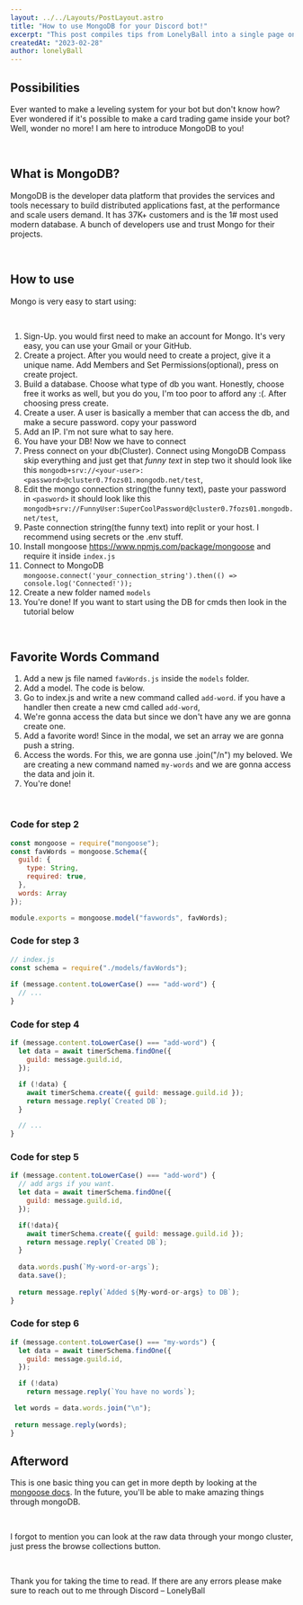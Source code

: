 ```yaml
---
layout: ../../Layouts/PostLayout.astro
title: "How to use MongoDB for your Discord bot!"
excerpt: "This post compiles tips from LonelyBall into a single page on how to use MongoDB for your bot."
createdAt: "2023-02-28"
author: lonelyBall
---
```


## Possibilities

Ever wanted to make a leveling system for your bot but don't know how? Ever wondered if it's possible to make a card trading game inside your bot? Well, wonder no more! I am here to introduce MongoDB to you!

<br />

## What is MongoDB?

MongoDB is the developer data platform that provides the services and tools necessary to build distributed applications fast, at the performance and scale users demand. It has 37K+ customers and is the 1# most used modern database. A bunch of developers use and trust Mongo for their projects.

<br />

## How to use

Mongo is very easy to start using:

<br />

1. Sign-Up. you would first need to make an account for Mongo. It's very easy, you can use your Gmail or your GitHub.
2. Create a project. After you would need to create a project, give it a unique name. Add Members and Set Permissions(optional), press on create project.
3. Build a database. Choose what type of db you want. Honestly, choose free it works as well, but you do you, I'm too poor to afford any :(. After choosing press create. 
4. Create a user. A user is basically a member that can access the db, and make a secure password. copy your password
5. Add an IP. I'm not sure what to say here.
6. You have your DB! Now we have to connect
7. Press connect on your db(Cluster). Connect using MongoDB Compass skip everything and just get that *funny text* in step two it should look like this `mongodb+srv://<your-user>:<password>@cluster0.7fozs01.mongodb.net/test`,
8. Edit the mongo connection string(the funny text), paste your password in `<pasword>` it should look like this `mongodb+srv://FunnyUser:SuperCoolPassword@cluster0.7fozs01.mongodb.net/test`,
9. Paste connection string(the funny text) into replit or your host. I recommend using secrets or the .env stuff.
10.  Install mongoose https://www.npmjs.com/package/mongoose and require it inside `index.js`
11.  Connect to MongoDB `mongoose.connect('your_connection_string').then(() => console.log('Connected!'));`
12. Create a new folder named `models`
13. You're done! If you want to start using the DB for cmds then look in the tutorial below

<br />

## Favorite Words Command
 
1. Add a new js file named `favWords.js` inside the `models` folder.
2. Add a model. The code is below.
3. Go to index.js and write a new command called `add-word`. if you have a handler then create a new cmd called `add-word`, 
4. We're gonna access the data but since we don't have any we are gonna create one.
5. Add a favorite word! Since in the modal, we set an array we are gonna push a string.
6. Access the words. For this, we are gonna use .join("/n") my beloved. We are creating a new command named `my-words` and we are gonna access the data and join it.
7. You're done!

<br />

### Code for step 2

```js
const mongoose = require("mongoose");
const favWords = mongoose.Schema({
  guild: {
    type: String,
    required: true,
  },
  words: Array
});

module.exports = mongoose.model("favwords", favWords);
```

### Code for step 3

```js
// index.js
const schema = require("./models/favWords");
 
if (message.content.toLowerCase() === "add-word") {
  // ...
}
```

### Code for step 4

```js
if (message.content.toLowerCase() === "add-word") {
  let data = await timerSchema.findOne({
    guild: message.guild.id,
  });

  if (!data) {
    await timerSchema.create({ guild: message.guild.id });
    return message.reply(`Created DB`);
  }

  // ...
}
```

### Code for step 5

```js
if (message.content.toLowerCase() === "add-word") {
  // add args if you want.
  let data = await timerSchema.findOne({
    guild: message.guild.id,
  });

  if(!data){
    await timerSchema.create({ guild: message.guild.id });
    return message.reply(`Created DB`);
  }
  
  data.words.push(`My-word-or-args`);
  data.save();
  
  return message.reply(`Added ${My-word-or-args} to DB`);
}
```

### Code for step 6

```js
if (message.content.toLowerCase() === "my-words") {
  let data = await timerSchema.findOne({
    guild: message.guild.id,
  });

  if (!data)
    return message.reply(`You have no words`);

 let words = data.words.join("\n");
 
 return message.reply(words);
}
```

## Afterword

This is one basic thing you can get in more depth by looking at the [mongoose docs](https://mongoosejs.com/docs/api/mongoose.html). In the future, you'll be able to make amazing things through mongoDB.

<br />

I forgot to mention you can look at the raw data through your mongo cluster, just press the browse collections button.

<br />

Thank you for taking the time to read. If there are any errors please make sure to reach out to me through Discord – LonelyBall
